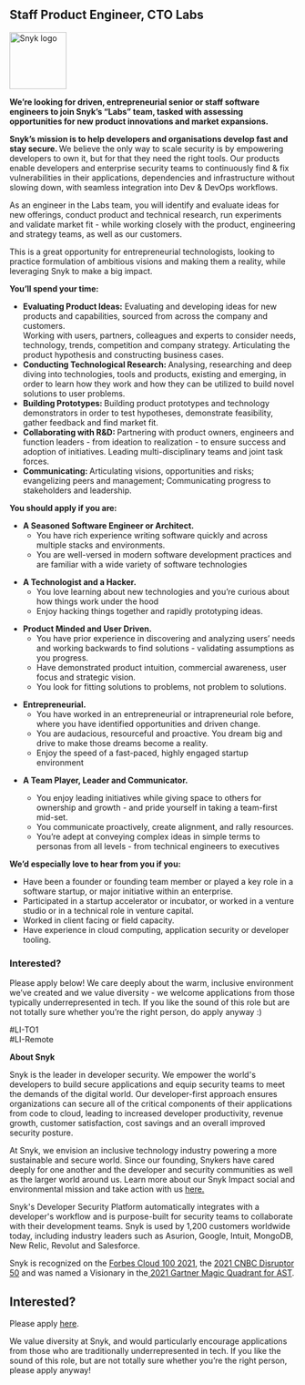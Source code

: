 Staff Product Engineer, CTO Labs
---

<img src="https://res.cloudinary.com/snyk/image/upload/v1537345894/press-kit/brand/logo-black.png" width="100" alt="Snyk logo" />

<p><strong>We’re looking for driven, entrepreneurial senior or staff software engineers to join Snyk’s “Labs” team, tasked with assessing opportunities for new product innovations and market expansions.</strong></p>
<p><strong>Snyk’s mission is to help developers and organisations develop fast and stay secure. </strong><span style="font-weight: 400;">We believe the only way to scale security is by empowering developers to own it, but for that they need the right tools. Our products enable developers and enterprise security teams to continuously find &amp; fix vulnerabilities in their applications, dependencies and infrastructure without slowing down, with seamless integration into Dev &amp; DevOps workflows.</span></p>
<p><span style="font-weight: 400;">As an engineer in the Labs team, you will identify and evaluate ideas for new offerings, conduct product and technical research, run experiments and validate market fit - while working closely with the product, engineering and strategy teams, as well as our customers. </span></p>
<p><span style="font-weight: 400;">This is a great opportunity for entrepreneurial technologists, looking to practice formulation of ambitious visions and making them a reality, while leveraging Snyk to make a big impact.&nbsp;</span></p>
<p><strong>You’ll spend your time:</strong></p>
<ul>
<li><strong>Evaluating Product Ideas:</strong><span style="font-weight: 400;"> Evaluating and developing ideas for new products and capabilities, sourced from across the company and customers.</span><span style="font-weight: 400;"><br></span><span style="font-weight: 400;">Working with users, partners, colleagues and experts to consider needs, technology, trends, competition and company strategy. Articulating the product hypothesis and constructing business cases.</span></li>
<li><strong>Conducting Technological Research: </strong><span style="font-weight: 400;">Analysing, researching and deep diving into technologies, tools and products, existing and emerging, in order to learn how they work and how they can be utilized to build novel solutions to user problems.</span></li>
<li><strong>Building Prototypes: </strong><span style="font-weight: 400;">Building product prototypes and technology demonstrators in order to test hypotheses, demonstrate feasibility, gather feedback and find market fit.</span></li>
<li><strong>Collaborating with R&amp;D: </strong><span style="font-weight: 400;">Partnering with product owners, engineers and function leaders - from ideation to realization - to ensure success and adoption of initiatives. Leading multi-disciplinary teams and joint task forces.&nbsp;</span></li>
<li><strong>Communicating: </strong><span style="font-weight: 400;">Articulating visions, opportunities and risks; evangelizing peers and management; Communicating progress to stakeholders and leadership.</span></li>
</ul>
<p><strong>You should apply if you are:</strong></p>
<ul>
<li><strong>A Seasoned Software Engineer or Architect.</strong>
<ul>
<li><span style="font-weight: 400;">You have rich experience writing software quickly and across multiple stacks and environments.</span></li>
<li><span style="font-weight: 400;">You are well-versed in modern software development practices and are familiar with a wide variety of software technologies</span></li>
</ul>
</li>
</ul>
<ul>
<li><strong>A Technologist and a Hacker.</strong>
<ul>
<li><span style="font-weight: 400;">You love learning about new technologies and you’re curious about how things work under the hood</span></li>
<li><span style="font-weight: 400;">Enjoy hacking things together and rapidly prototyping ideas.&nbsp;</span></li>
</ul>
</li>
</ul>
<ul>
<li><strong>Product Minded and User Driven.</strong>
<ul>
<li><span style="font-weight: 400;">You have prior experience in discovering and analyzing users’ needs and working backwards to find solutions - validating assumptions as you progress.</span></li>
<li><span style="font-weight: 400;">Have demonstrated product intuition, commercial awareness, user focus and strategic vision.</span></li>
<li><span style="font-weight: 400;">You look for fitting solutions to problems, not problem to solutions.</span></li>
</ul>
</li>
</ul>
<ul>
<li><strong>Entrepreneurial.&nbsp;</strong>
<ul>
<li><span style="font-weight: 400;">You have worked in an entrepreneurial or intrapreneurial role before, where you have identified opportunities and driven change.&nbsp;</span></li>
<li><span style="font-weight: 400;">You are audacious, resourceful and proactive. You dream big and drive to make those dreams become a reality.</span></li>
<li><span style="font-weight: 400;">Enjoy the speed of a fast-paced, highly engaged startup environment</span></li>
</ul>
</li>
</ul>
<ul>
<li><strong>A Team Player, Leader and Communicator.</strong></li>
</ul>
<ul>
<ul>
<li style="font-weight: 400;"><span style="font-weight: 400;">You enjoy leading initiatives while giving space to others for ownership and growth - and pride yourself in taking a team-first mid-set.</span></li>
<li style="font-weight: 400;"><span style="font-weight: 400;">You communicate proactively, create alignment, and rally resources.</span></li>
<li style="font-weight: 400;"><span style="font-weight: 400;">You’re adept at conveying complex ideas in simple terms to personas from all levels - from technical engineers to executives</span></li>
</ul>
</ul>
<p><strong>We’d especially love to hear from you if you:</strong></p>
<ul>
<li style="font-weight: 400;"><span style="font-weight: 400;">Have been a founder or founding team member or played a key role in a software startup, or major initiative within an enterprise.&nbsp;</span></li>
<li style="font-weight: 400;"><span style="font-weight: 400;">Participated in a startup accelerator or incubator, or worked in a venture studio or in a technical role in venture capital.&nbsp;</span></li>
<li style="font-weight: 400;"><span style="font-weight: 400;">Worked in client facing or field capacity.</span></li>
<li style="font-weight: 400;"><span style="font-weight: 400;">Have experience in cloud computing, application security or developer tooling.</span></li>
</ul>
<h3><strong>Interested?</strong></h3>
<p><span style="font-weight: 400;">Please apply below! We care deeply about the warm, inclusive environment we’ve created and we value diversity - we welcome applications from those typically underrepresented in tech. If you like the sound of this role but are not totally sure whether you’re the right person, do apply anyway :)</span></p>
<p>#LI-TO1<br>#LI-Remote</p><div class="content-conclusion"><p><strong>About Snyk</strong></p>
<p><span style="font-weight: 400;">Snyk is the leader in developer security. We empower the world's developers to build secure applications and equip security teams to meet the demands of the digital world. Our developer-first approach ensures organizations can secure all of the critical components of their applications from code to cloud, leading to increased developer productivity, revenue growth, customer satisfaction, cost savings and an overall improved security posture.&nbsp;</span></p>
<p><span style="font-weight: 400;">At Snyk, we envision an inclusive technology industry powering a more sustainable and secure world.</span> <span style="font-weight: 400;">Since our founding, Snykers have cared deeply for one another and the developer and security communities as well as the larger world around us. Learn more about our Snyk Impact social and environmental mission and take action with us </span><a href="https://snyk.io/about/snyk-impact/"><span style="font-weight: 400;">here.</span></a></p>
<p><span style="font-weight: 400;">Snyk's Developer Security Platform automatically integrates with a developer's workflow and is purpose-built for security teams to collaborate with their development teams. Snyk is used by 1,200 customers worldwide today, including industry leaders such as Asurion, Google, Intuit, MongoDB, New Relic, Revolut and Salesforce.</span></p>
<p><span style="font-weight: 400;">Snyk is recognized on the </span><a href="https://www.forbes.com/cloud100/#6f24b5ba5f94"><span style="font-weight: 400;">Forbes Cloud 100 2021</span></a><span style="font-weight: 400;">, the </span><a href="https://www.cnbc.com/2021/05/25/these-are-the-2021-cnbc-disruptor-50-companies.html"><span style="font-weight: 400;">2021 CNBC Disruptor 50</span></a><span style="font-weight: 400;"> and was named a Visionary in the</span><a href="https://snyk.io/blog/snyk-visionary-2021-gartner-magic-quadrant-for-ast/"><span style="font-weight: 400;"> 2021 Gartner Magic Quadrant for AST</span></a><span style="font-weight: 400;">.</span></p></div>

Interested?
---

Please apply [here](https://boards.greenhouse.io/snyk/jobs/5338566002#app).

We value diversity at Snyk, and would particularly encourage applications from those who are traditionally underrepresented in tech.
If you like the sound of this role, but are not totally sure whether you’re the right person, please apply anyway!
